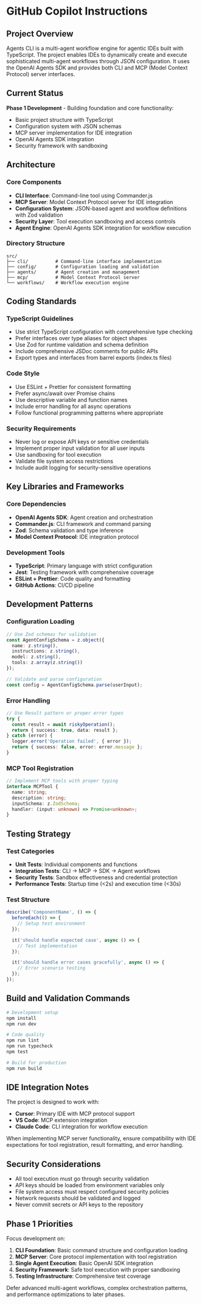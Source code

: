 # GitHub Copilot Instructions

## Project Overview

Agents CLI is a multi-agent workflow engine for agentic IDEs built with TypeScript. The project enables IDEs to dynamically create and execute sophisticated multi-agent workflows through JSON configuration. It uses the OpenAI Agents SDK and provides both CLI and MCP (Model Context Protocol) server interfaces.

## Current Status

**Phase 1 Development** - Building foundation and core functionality:
- Basic project structure with TypeScript
- Configuration system with JSON schemas
- MCP server implementation for IDE integration
- OpenAI Agents SDK integration
- Security framework with sandboxing

## Architecture

### Core Components
- **CLI Interface**: Command-line tool using Commander.js
- **MCP Server**: Model Context Protocol server for IDE integration
- **Configuration System**: JSON-based agent and workflow definitions with Zod validation
- **Security Layer**: Tool execution sandboxing and access controls
- **Agent Engine**: OpenAI Agents SDK integration for workflow execution

### Directory Structure
```
src/
├── cli/          # Command-line interface implementation
├── config/       # Configuration loading and validation
├── agents/       # Agent creation and management
├── mcp/          # Model Context Protocol server
└── workflows/    # Workflow execution engine
```

## Coding Standards

### TypeScript Guidelines
- Use strict TypeScript configuration with comprehensive type checking
- Prefer interfaces over type aliases for object shapes
- Use Zod for runtime validation and schema definition
- Include comprehensive JSDoc comments for public APIs
- Export types and interfaces from barrel exports (index.ts files)

### Code Style
- Use ESLint + Prettier for consistent formatting
- Prefer async/await over Promise chains
- Use descriptive variable and function names
- Include error handling for all async operations
- Follow functional programming patterns where appropriate

### Security Requirements
- Never log or expose API keys or sensitive credentials
- Implement proper input validation for all user inputs
- Use sandboxing for tool execution
- Validate file system access restrictions
- Include audit logging for security-sensitive operations

## Key Libraries and Frameworks

### Core Dependencies
- **OpenAI Agents SDK**: Agent creation and orchestration
- **Commander.js**: CLI framework and command parsing
- **Zod**: Schema validation and type inference
- **Model Context Protocol**: IDE integration protocol

### Development Tools
- **TypeScript**: Primary language with strict configuration
- **Jest**: Testing framework with comprehensive coverage
- **ESLint + Prettier**: Code quality and formatting
- **GitHub Actions**: CI/CD pipeline

## Development Patterns

### Configuration Loading
```typescript
// Use Zod schemas for validation
const AgentConfigSchema = z.object({
  name: z.string(),
  instructions: z.string(),
  model: z.string(),
  tools: z.array(z.string())
});

// Validate and parse configuration
const config = AgentConfigSchema.parse(userInput);
```

### Error Handling
```typescript
// Use Result pattern or proper error types
try {
  const result = await riskyOperation();
  return { success: true, data: result };
} catch (error) {
  logger.error('Operation failed', { error });
  return { success: false, error: error.message };
}
```

### MCP Tool Registration
```typescript
// Implement MCP tools with proper typing
interface MCPTool {
  name: string;
  description: string;
  inputSchema: z.ZodSchema;
  handler: (input: unknown) => Promise<unknown>;
}
```

## Testing Strategy

### Test Categories
- **Unit Tests**: Individual components and functions
- **Integration Tests**: CLI → MCP → SDK → Agent workflows
- **Security Tests**: Sandbox effectiveness and credential protection
- **Performance Tests**: Startup time (<2s) and execution time (<30s)

### Test Structure
```typescript
describe('ComponentName', () => {
  beforeEach(() => {
    // Setup test environment
  });

  it('should handle expected case', async () => {
    // Test implementation
  });

  it('should handle error cases gracefully', async () => {
    // Error scenario testing
  });
});
```

## Build and Validation Commands

```bash
# Development setup
npm install
npm run dev

# Code quality
npm run lint
npm run typecheck
npm test

# Build for production
npm run build
```

## IDE Integration Notes

The project is designed to work with:
- **Cursor**: Primary IDE with MCP protocol support
- **VS Code**: MCP extension integration
- **Claude Code**: CLI integration for workflow execution

When implementing MCP server functionality, ensure compatibility with IDE expectations for tool registration, result formatting, and error handling.

## Security Considerations

- All tool execution must go through security validation
- API keys should be loaded from environment variables only
- File system access must respect configured security policies
- Network requests should be validated and logged
- Never commit secrets or API keys to the repository

## Phase 1 Priorities

Focus development on:
1. **CLI Foundation**: Basic command structure and configuration loading
2. **MCP Server**: Core protocol implementation with tool registration
3. **Single Agent Execution**: Basic OpenAI SDK integration
4. **Security Framework**: Safe tool execution with proper sandboxing
5. **Testing Infrastructure**: Comprehensive test coverage

Defer advanced multi-agent workflows, complex orchestration patterns, and performance optimizations to later phases.